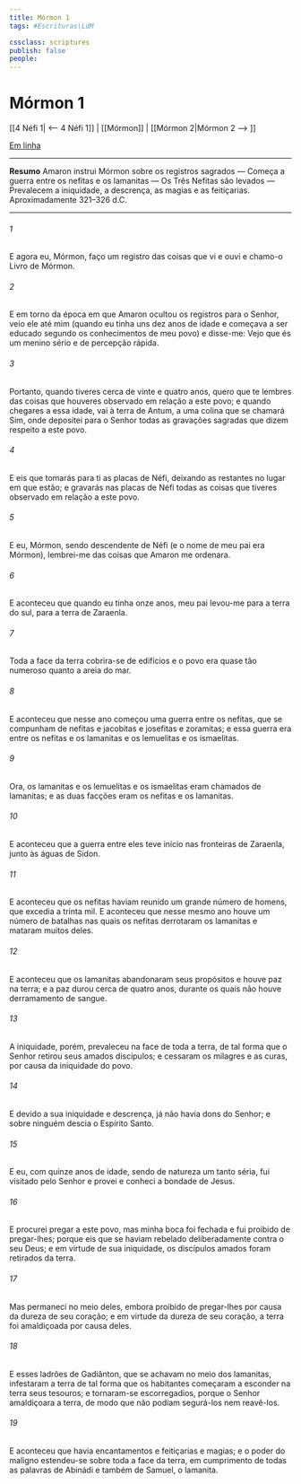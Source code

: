 ```yaml
---
title: Mórmon 1
tags: #Escrituras\LdM

cssclass: scriptures
publish: false
people:
---
```


# Mórmon 1
[[4 Néfi 1| <-- 4 Néfi 1]] | [[Mórmon]] | [[Mórmon 2|Mórmon 2 --> ]]

[Em linha](https://churchofjesuschrist.org/study/scriptures/bofm/morm/1?lang=por)

---
__Resumo__
Amaron instrui Mórmon sobre os registros sagrados — Começa a guerra entre os nefitas e os lamanitas — Os Três Nefitas são levados — Prevalecem a iniquidade, a descrença, as magias e as feitiçarias. Aproximadamente 321–326 d.C.

---
###### 1 
E agora eu, Mórmon, faço um registro das coisas que vi e ouvi e chamo-o Livro de Mórmon.

###### 2 
E em torno da época em que Amaron ocultou os registros para o Senhor, veio ele até mim (quando eu tinha uns dez anos de idade e começava a ser educado segundo os conhecimentos de meu povo) e disse-me: Vejo que és um menino sério e de percepção rápida.

###### 3 
Portanto, quando tiveres cerca de vinte e quatro anos, quero que te lembres das coisas que houveres observado em relação a este povo; e quando chegares a essa idade, vai à terra de Antum, a uma colina que se chamará Sim, onde depositei para o Senhor todas as gravações sagradas que dizem respeito a este povo.

###### 4 
E eis que tomarás para ti as placas de Néfi, deixando as restantes no lugar em que estão; e gravarás nas placas de Néfi todas as coisas que tiveres observado em relação a este povo.

###### 5 
E eu, Mórmon, sendo descendente de Néfi (e o nome de meu pai era Mórmon), lembrei-me das coisas que Amaron me ordenara.

###### 6 
E aconteceu que quando eu tinha onze anos, meu pai levou-me para a terra do sul, para a terra de Zaraenla.

###### 7 
Toda a face da terra cobrira-se de edifícios e o povo era quase tão numeroso quanto a areia do mar.

###### 8 
E aconteceu que nesse ano começou uma guerra entre os nefitas, que se compunham de nefitas e jacobitas e josefitas e zoramitas; e essa guerra era entre os nefitas e os lamanitas e os lemuelitas e os ismaelitas.

###### 9 
Ora, os lamanitas e os lemuelitas e os ismaelitas eram chamados de lamanitas; e as duas facções eram os nefitas e os lamanitas.

###### 10 
E aconteceu que a guerra entre eles teve início nas fronteiras de Zaraenla, junto às águas de Sidon.

###### 11 
E aconteceu que os nefitas haviam reunido um grande número de homens, que excedia a trinta mil. E aconteceu que nesse mesmo ano houve um número de batalhas nas quais os nefitas derrotaram os lamanitas e mataram muitos deles.

###### 12 
E aconteceu que os lamanitas abandonaram seus propósitos e houve paz na terra; e a paz durou cerca de quatro anos, durante os quais não houve derramamento de sangue.

###### 13 
A iniquidade, porém, prevaleceu na face de toda a terra, de tal forma que o Senhor retirou seus amados discípulos; e cessaram os milagres e as curas, por causa da iniquidade do povo.

###### 14 
E devido a sua iniquidade e descrença, já não havia dons do Senhor; e sobre ninguém descia o Espírito Santo.

###### 15 
E eu, com quinze anos de idade, sendo de natureza um tanto séria, fui visitado pelo Senhor e provei e conheci a bondade de Jesus.

###### 16 
E procurei pregar a este povo, mas minha boca foi fechada e fui proibido de pregar-lhes; porque eis que se haviam rebelado deliberadamente contra o seu Deus; e em virtude de sua iniquidade, os discípulos amados foram retirados da terra.

###### 17 
Mas permaneci no meio deles, embora proibido de pregar-lhes por causa da dureza de seu coração; e em virtude da dureza de seu coração, a terra foi amaldiçoada por causa deles.

###### 18 
E esses ladrões de Gadiânton, que se achavam no meio dos lamanitas, infestaram a terra de tal forma que os habitantes começaram a esconder na terra seus tesouros; e tornaram-se escorregadios, porque o Senhor amaldiçoara a terra, de modo que não podiam segurá-los nem reavê-los.

###### 19 
E aconteceu que havia encantamentos e feitiçarias e magias; e o poder do maligno estendeu-se sobre toda a face da terra, em cumprimento de todas as palavras de Abinádi e também de Samuel, o lamanita.


